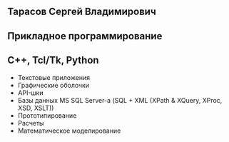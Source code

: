 Тарасов Сергей Владимирович
----------------------------
Прикладное программирование
----------------------------
C++, Tcl/Tk, Python
----------------------------
 - Текстовые приложения
 - Графические оболочки
 - API-шки
 - Базы данных MS SQL Server-а (SQL + XML (XPath & XQuery, XProc, XSD, XSLT))
 - Прототипирование
 - Расчеты
 - Математическое моделирование
